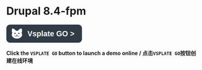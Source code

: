 # Drupal 8.4-fpm

<a href="https://www.vsplate.com/?docker-compose=https://github.com/vsplate/dcenvs/drupal/8.4-fpm"><img alt="VSPLATE GO" src="https://raw.githubusercontent.com/vsplate/images/master/vsgo_btn.png" width="200px"></a>

**Click the `VSPLATE GO` button to launch a demo online / 点击`VSPLATE GO`按钮创建在线环境**